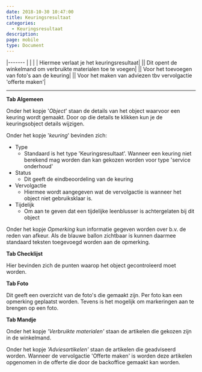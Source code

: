 ```yaml
---
date: 2018-10-30 10:47:00
title: Keuringsresultaat
categories:
  - Keuringsresultaat
description:
page: mobile
type: Document
---
```

|-------                         |                                   |
|<i class="fas fa-arrow-left"></i>  |  Hiermee verlaat je het keuringsresultaat|
|<i class="fas fa-shopping-basket"></i>|  Dit opent de winkelmand om verbruikte materialen toe te voegen|
|<i class="fas fa-camera-retro"></i>|  Voor het toevoegen van foto's aan de keuring|
|<i class="fas fa-lightbulb"></i>|  Voor het maken van adviezen tbv vervolgactie 'offerte maken'|

----
**Tab Algemeen** 

Onder het kopje '*Object*' staan de details van het object waarvoor een keuring wordt gemaakt. Door op die details te klikken kun je de keuringsobject details wijzigen.

Onder het kopje '*keuring*' bevinden zich:
- Type
  - Standaard is het type 'Keuringsresultaat'. Wanneer een keuring niet berekend mag worden dan kan gekozen worden voor type 'service onderhoud'
- Status
  - Dit geeft de eindbeoordeling van de keuring
- Vervolgactie
  - Hiermee wordt aangegeven wat de vervolgactie is wanneer het object niet gebruiksklaar is.
- Tijdelijk
  - Om aan te geven dat een tijdelijke leenblusser is achtergelaten bij dit object

Onder het kopje *Opmerking* kun informatie gegeven worden over b.v. de reden van afkeur. 
Als de blauwe ballon zichtbaar is kunnen daarmee standaard teksten toegevoegd worden aan de opmerking.

**Tab Checklijst**

Hier bevinden zich de punten waarop het object gecontroleerd moet worden.

**Tab Foto**

Dit geeft een overzicht van de foto's die gemaakt zijn. Per foto kan een opmerking geplaatst worden. Tevens is het mogelijk om markeringen aan te brengen op een foto.

**Tab Mandje**

Onder het kopje *'Verbruikte materialen'* staan de artikelen die gekozen zijn in de winkelmand.

Onder het kopje *'Adviesartikelen'* staan de artikelen die geadviseerd worden. Wanneer de vervolgactie 'Offerte maken' is worden deze artikelen opgenomen in de offerte die door de backoffice gemaakt kan worden.
